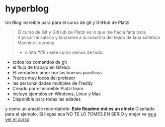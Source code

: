# hyperblog
Un Blog increíble para para el curos de git y GitHub  de Platzi
> El curso de Git y GitHub de Platzi es lo que me hacia falta para triplicar mi salario y lanzarme a la industria del tejido de lana sintetica Machine Learning 
> - niñita 
##En este curso vemos de todo:
* todos los comandos de git 
* el flujo de trabajo en GitHub
* El verdadero amor por las buenas practicas
* Trucos muy locos del profesor
* las personalidades multiples de Freddy
* Creado por el increible Platzi team 
* Incluye ejemplos en Windows, Linux y Mac
* Disponible para todas las edades

y como un amable recordatorio: **Este Readme.md es un chiste**  Diseñado para el ejemplo. Si llegas aca NO TE LO TOMES EN SERIO y mejor ve [ve a ver el curso](http://https://platzi.com/clases/1557-git-github/19977-readmemd-es-una-excelente-practica/ "ve a ver el curso")